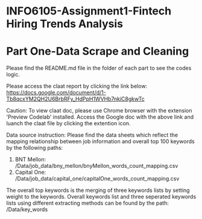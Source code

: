 # INFO6105-Assignment1-Fintech Hiring Trends Analysis
# Part One-Data Scrape and Cleaning

Please find the README.md file in the folder of each part to see the codes logic.

Please access the claat report by clicking the link below:
https://docs.google.com/document/d/1-Tb8qcxYM2QH2U6BrbRFy_HdPpH1WVHb7nkiC8gkwTc

Caution: 
To view claat doc, please use Chrome browser with the extension 'Preview Codelab' installed. Access the Google doc with the above link and luanch the claat file by clicking the extention icon. 

Data source instruction:
Please find the data sheets which reflect the mapping relationship between job information and overall top 100 keywords by the following paths:
1) BNT Mellon: /Data/job_data/bny_mellon/bnyMellon_words_count_mapping.csv
2) Capital One: /Data/job_data/capital_one/capitalOne_words_count_mapping.csv

The overall top keywords is the merging of three keywords lists by setting weight to the keywords.
Overall keywords list and three seperated keywords lists using different extracting methods can be found by the path: /Data/key_words
